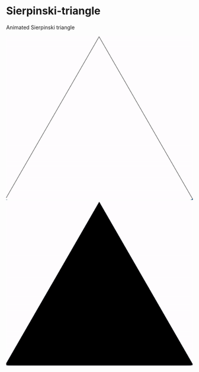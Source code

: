 # Sierpinski-triangle
Animated Sierpinski triangle

<img src="https://github.com/nickmmark/Sierpinski-triangle/blob/main/Sierpinski-triangle-animated.gif">

<img src="https://github.com/nickmmark/Sierpinski-triangle/blob/main/Sierpinski-triangle-animated_color.gif">

